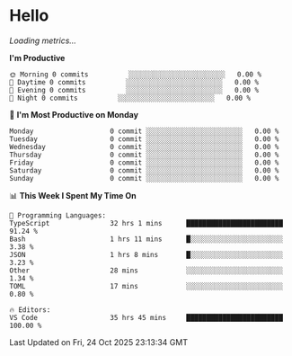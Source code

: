 # Hello

<!-- METRICS:START -->
<p><em>Loading metrics…</em></p>
<!-- METRICS:END -->

<!--START_SECTION:waka-->
**I'm Productive**

```text
🌞 Morning 0 commits          ░░░░░░░░░░░░░░░░░░░░░░░░   0.00 % 
🌆 Daytime 0 commits          ░░░░░░░░░░░░░░░░░░░░░░░░   0.00 % 
🌃 Evening 0 commits          ░░░░░░░░░░░░░░░░░░░░░░░░   0.00 % 
🌙 Night 0 commits          ░░░░░░░░░░░░░░░░░░░░░░░░   0.00 % 
```
📅 **I'm Most Productive on Monday**

```text
Monday                   0 commit ░░░░░░░░░░░░░░░░░░░░░░░░   0.00 % 
Tuesday                  0 commit ░░░░░░░░░░░░░░░░░░░░░░░░   0.00 % 
Wednesday                0 commit ░░░░░░░░░░░░░░░░░░░░░░░░   0.00 % 
Thursday                 0 commit ░░░░░░░░░░░░░░░░░░░░░░░░   0.00 % 
Friday                   0 commit ░░░░░░░░░░░░░░░░░░░░░░░░   0.00 % 
Saturday                 0 commit ░░░░░░░░░░░░░░░░░░░░░░░░   0.00 % 
Sunday                   0 commit ░░░░░░░░░░░░░░░░░░░░░░░░   0.00 % 
```

📊 **This Week I Spent My Time On**

```text
💬 Programming Languages: 
TypeScript               32 hrs 1 mins      ████████████████████████   91.24 % 
Bash                     1 hrs 11 mins      █░░░░░░░░░░░░░░░░░░░░░░░   3.38 % 
JSON                     1 hrs 8 mins       █░░░░░░░░░░░░░░░░░░░░░░░   3.23 % 
Other                    28 mins            ░░░░░░░░░░░░░░░░░░░░░░░░   1.34 % 
TOML                     17 mins            ░░░░░░░░░░░░░░░░░░░░░░░░   0.80 % 

🔥 Editors: 
VS Code                  35 hrs 45 mins     ████████████████████████   100.00 % 
```

 Last Updated on Fri, 24 Oct 2025 23:13:34 GMT
<!--END_SECTION:waka-->
